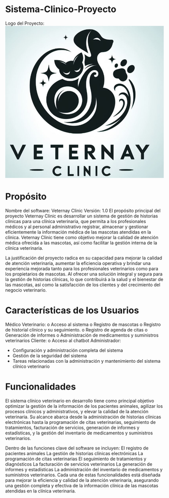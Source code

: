 # Sistema-Clinico-Proyecto
Logo del Proyecto:
![](https://github.com/M0rphy1/Sistema-Clinico-Proyecto/blob/main/logo-sist.clinico.jpeg)
# Propósito
Nombre del software: Veternay Clinic
Versión: 1.0
El propósito principal del proyecto Veternay Clinic es desarrollar un sistema de gestión de historias clínicas para una clínica veterinaria, que permita a los profesionales médicos y al personal administrativo registrar, almacenar y gestionar eficientemente la información médica de las mascotas atendidas en la clínica.
Veternay Clinic tiene como objetivo mejorar la calidad de atención médica ofrecida a las mascotas, así como facilitar la gestión interna de la clínica veterinaria.

La justificación del proyecto radica en su capacidad para mejorar la calidad de atención veterinaria, aumentar la eficiencia operativa y brindar una experiencia mejorada tanto para los profesionales veterinarios como para los propietarios de mascotas. Al ofrecer una solución integral y segura para la gestión de historias clínicas, lo que contribuirá a la salud y el bienestar de las mascotas, así como la satisfacción de los clientes y del crecimiento del negocio veterinario.
# Características de los Usuarios
  Médico Veterinario:
o	Acceso al sistema
o	Registro de mascotas
o	Registro de historial clínico y su seguimiento.
o	Registro de agenda de citas
o	Generación de informes
o	Administración de medicamentos y suministros veterinarios
  Cliente:
o	Acceso al chatbot
  Administrador:
<ul>
<li>Configuración y administración completa del sistema</li>
<li>Gestión de la seguridad del sistema</li>
<li>Tareas relacionadas con la administración y mantenimiento del sistema clínico veterinario</li>
</ul>

# Funcionalidades
El sistema clínico veterinario en desarrollo tiene como principal objetivo optimizar la gestión de la información de los pacientes animales, agilizar los procesos clínicos y administrativos, y elevar la calidad de la atención veterinaria. Su alcance abarca desde la administración de historias clínicas electrónicas hasta la programación de citas veterinarias, seguimiento de tratamientos, facturación de servicios, generación de informes y estadísticas, y la gestión del inventario de medicamentos y suministros veterinarios.

Dentro de las funciones clave del software se incluyen:
  El registro de pacientes animales
  La gestión de historias clínicas electrónicas
  La programación de citas veterinarias
  El seguimiento de tratamientos y diagnósticos
  La facturación de servicios veterinarios
  La generación de informes y estadísticas
  La administración del inventario de medicamentos y suministros veterinarios. 
Cada una de estas funcionalidades está diseñada para mejorar la eficiencia y calidad de la atención veterinaria, asegurando una gestión completa y efectiva de la información clínica de las mascotas atendidas en la clínica veterinaria.
